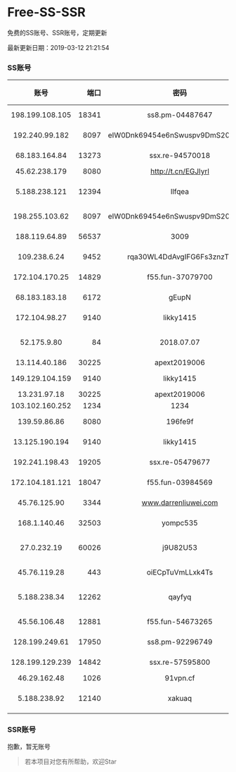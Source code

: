 # Free-SS-SSR

免费的SS账号、SSR账号，定期更新

最新更新日期：2019-03-12 21:21:54 

### SS账号

|账号|端口|密码|加密方式|更新时间|国家|
|:-----:|-----:|:----:|:----:|:----:|:----:|
|198.199.108.105|18341|ss8.pm-04487647|aes-256-cfb|21:17:04|US|
|192.240.99.182|8097|eIW0Dnk69454e6nSwuspv9DmS201tQ0D|aes-256-cfb|21:17:05|US|
|68.183.164.84|13273|ssx.re-94570018|aes-256-cfb|21:17:05|US|
|45.62.238.179|8080|http://t.cn/EGJIyrl|rc4-md5|21:17:14|CA|
|5.188.238.121|12394|llfqea|chacha20-ietf-poly1305|21:17:15|BR|
|198.255.103.62|8097|eIW0Dnk69454e6nSwuspv9DmS201tQ0D|aes-256-cfb|21:12:15|US|
|188.119.64.89|56537|3009|aes-256-cfb|21:17:12|RU|
|109.238.6.24|9452|rqa30WL4DdAvgIFG6Fs3znzTa|aes-256-cfb|21:17:16|FR|
|172.104.170.25|14829|f55.fun-37079700|aes-256-cfb|21:17:06|SG|
|68.183.183.18|6172|gEupN|aes-256-cfb|21:17:18|SG|
|172.104.98.27|9140|likky1415|aes-256-cfb|21:17:15|JP|
|52.175.9.80|84|2018.07.07|chacha20-ietf-poly1305|21:12:20|HK|
|13.114.40.186|30225|apext2019006|chacha20|21:17:14|JP|
|149.129.104.159|9140|likky1415|aes-256-cfb|20:57:14|HK|
|13.231.97.18|30225|apext2019006|chacha20|21:17:17|JP|
|103.102.160.252|1234|1234|rc4-md5|21:17:06|JP|
|139.59.86.86|8080|196fe9f|aes-256-cfb|21:17:08|IN|
|13.125.190.194|9140|likky1415|aes-256-cfb|21:12:19|KR|
|192.241.198.43|19205|ssx.re-05479677|aes-256-cfb|21:17:05|US|
|172.104.181.121|18047|f55.fun-03984569|aes-256-cfb|21:17:06|SG|
|45.76.125.90|3344|www.darrenliuwei.com|aes-256-cfb|21:17:40|AU|
|168.1.140.46|32503|yompc535|aes-256-cfb|21:17:13|AU|
|27.0.232.19|60026|j9U82U53|xchacha20-ietf-poly1305|21:17:35|HK|
|45.76.119.28|443|oiECpTuVmLLxk4Ts|aes-256-cfb|21:17:06|AU|
|5.188.238.34|12262|qayfyq|chacha20-ietf-poly1305|21:17:15|BR|
|45.56.106.48|12881|f55.fun-54673265|aes-256-cfb|21:17:03|US|
|128.199.249.61|17950|ss8.pm-92296749|aes-256-cfb|21:17:06|SG|
|128.199.129.239|14842|ssx.re-57595800|aes-256-cfb|21:17:06|SG|
|46.29.162.48|1026|91vpn.cf|rc4-md5|21:17:18|RU|
|5.188.238.92|12140|xakuaq|chacha20-ietf-poly1305|21:17:16|BR|


### SSR账号

抱歉，暂无账号



> 若本项目对您有所帮助，欢迎Star